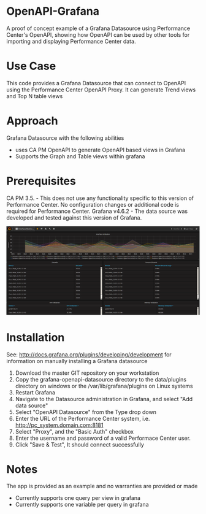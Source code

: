 # OpenAPI-Grafana
A proof of concept example of a Grafana Datasource using Performance Center's OpenAPI, showing how OpenAPI can be used by other tools for importing and displaying Performance Center data.

# Use Case
This code provides a Grafana Datasource that can connect to OpenAPI using the Performance Center OpenAPI Proxy. It can generate Trend views and Top N table views

# Approach
Grafana Datasource with the following abilities
* uses CA PM OpenAPI to generate OpenAPI based views in Grafana
* Supports the Graph and Table views within grafana

# Prerequisites
CA PM 3.5. - This does not use any functionality specific to this version of Performance Center. No configuration changes or additional code is required for Performance Center.
Grafana v4.6.2 - The data source was developed and tested against this version of Grafana.

![Example Dashboard](grafana-openapi-datasource/img/grafana_screenshot.png)

# Installation
See: http://docs.grafana.org/plugins/developing/development for information on manually installing a Grafana datasource
1. Download the master GIT repository on your workstation
2. Copy the grafana-openapi-datasource directory to the data/plugins directory on windows or the /var/lib/grafana/plugins on Linux systems 
3. Restart Grafana
4. Navigate to the Datasource administration in Grafana, and select "Add data source"
5. Select "OpenAPI Datasource" from the Type drop down
6. Enter the URL of the Performance Center system, i.e. http://pc_system.domain.com:8181
7. Select "Proxy", and the "Basic Auth" checkbox
8. Enter the username and password of a valid Performace Center user.
7. Click "Save & Test", It should connect successfully

# Notes
The app is provided as an example and no warranties are provided or made
* Currently supports one query per view in grafana
* Currently supports one variable per query in grafana
